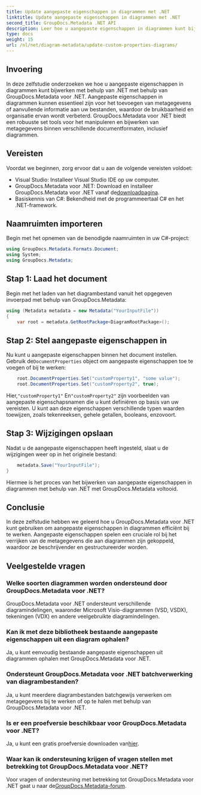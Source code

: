 ```yaml
---
title: Update aangepaste eigenschappen in diagrammen met .NET
linktitle: Update aangepaste eigenschappen in diagrammen met .NET
second_title: GroupDocs.Metadata .NET API
description: Leer hoe u aangepaste eigenschappen in diagrammen kunt bijwerken met .NET met GroupDocs.Metadata voor .NET. Verbeter metadata eenvoudig.
type: docs
weight: 15
url: /nl/net/diagram-metadata/update-custom-properties-diagrams/
---
```

## Invoering
In deze zelfstudie onderzoeken we hoe u aangepaste eigenschappen in diagrammen kunt bijwerken met behulp van .NET met behulp van GroupDocs.Metadata voor .NET. Aangepaste eigenschappen in diagrammen kunnen essentieel zijn voor het toevoegen van metagegevens of aanvullende informatie aan uw bestanden, waardoor de bruikbaarheid en organisatie ervan wordt verbeterd. GroupDocs.Metadata voor .NET biedt een robuuste set tools voor het manipuleren en bijwerken van metagegevens binnen verschillende documentformaten, inclusief diagrammen.
## Vereisten
Voordat we beginnen, zorg ervoor dat u aan de volgende vereisten voldoet:
- Visual Studio: Installeer Visual Studio IDE op uw computer.
-  GroupDocs.Metadata voor .NET: Download en installeer GroupDocs.Metadata voor .NET vanaf de[downloadpagina](https://releases.groupdocs.com/metadata/net/).
- Basiskennis van C#: Bekendheid met de programmeertaal C# en het .NET-framework.

## Naamruimten importeren
Begin met het opnemen van de benodigde naamruimten in uw C#-project:
```csharp
using GroupDocs.Metadata.Formats.Document;
using System;
using GroupDocs.Metadata;
```
## Stap 1: Laad het document
Begin met het laden van het diagrambestand vanuit het opgegeven invoerpad met behulp van GroupDocs.Metadata:
```csharp
using (Metadata metadata = new Metadata("YourInputFile"))
{
    var root = metadata.GetRootPackage<DiagramRootPackage>();
```
## Stap 2: Stel aangepaste eigenschappen in
 Nu kunt u aangepaste eigenschappen binnen het document instellen. Gebruik de`DocumentProperties` object om aangepaste eigenschappen toe te voegen of bij te werken:
```csharp
    root.DocumentProperties.Set("customProperty1", "some value");
    root.DocumentProperties.Set("customProperty2", true);
```
 Hier,`"customProperty1"` En`"customProperty2"` zijn voorbeelden van aangepaste eigenschapsnamen die u kunt definiëren op basis van uw vereisten. U kunt aan deze eigenschappen verschillende typen waarden toewijzen, zoals tekenreeksen, gehele getallen, booleans, enzovoort.
## Stap 3: Wijzigingen opslaan
Nadat u de aangepaste eigenschappen heeft ingesteld, slaat u de wijzigingen weer op in het originele bestand:
```csharp
    metadata.Save("YourInputFile");
}
```
Hiermee is het proces van het bijwerken van aangepaste eigenschappen in diagrammen met behulp van .NET met GroupDocs.Metadata voltooid.

## Conclusie
In deze zelfstudie hebben we geleerd hoe u GroupDocs.Metadata voor .NET kunt gebruiken om aangepaste eigenschappen in diagrammen efficiënt bij te werken. Aangepaste eigenschappen spelen een cruciale rol bij het verrijken van de metagegevens die aan diagrammen zijn gekoppeld, waardoor ze beschrijvender en gestructureerder worden.

## Veelgestelde vragen
### Welke soorten diagrammen worden ondersteund door GroupDocs.Metadata voor .NET?
GroupDocs.Metadata voor .NET ondersteunt verschillende diagramindelingen, waaronder Microsoft Visio-diagrammen (VSD, VSDX), tekeningen (VDX) en andere veelgebruikte diagramindelingen.
### Kan ik met deze bibliotheek bestaande aangepaste eigenschappen uit een diagram ophalen?
Ja, u kunt eenvoudig bestaande aangepaste eigenschappen uit diagrammen ophalen met GroupDocs.Metadata voor .NET.
### Ondersteunt GroupDocs.Metadata voor .NET batchverwerking van diagrambestanden?
Ja, u kunt meerdere diagrambestanden batchgewijs verwerken om metagegevens bij te werken of op te halen met behulp van GroupDocs.Metadata voor .NET.
### Is er een proefversie beschikbaar voor GroupDocs.Metadata voor .NET?
 Ja, u kunt een gratis proefversie downloaden van[hier](https://releases.groupdocs.com/).
### Waar kan ik ondersteuning krijgen of vragen stellen met betrekking tot GroupDocs.Metadata voor .NET?
 Voor vragen of ondersteuning met betrekking tot GroupDocs.Metadata voor .NET gaat u naar de[GroupDocs.Metadata-forum](https://forum.groupdocs.com/c/metadata/14).